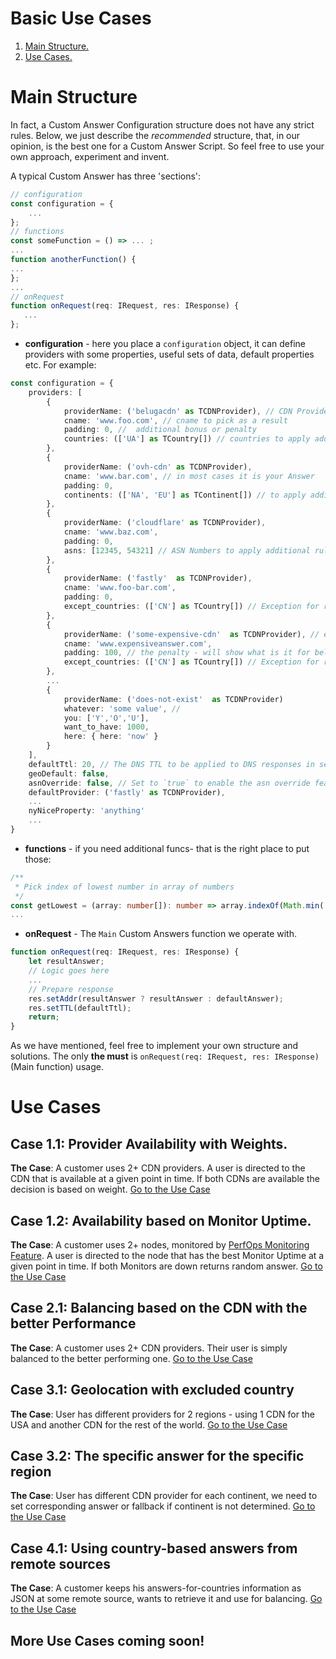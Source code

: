 # Basic Use Cases
1. [Main Structure.](#basic-structure)
2. [Use Cases.](#use-cases)

# Main Structure <a name="basic-structure"></a>
In fact, a Custom Answer Configuration structure does not have any strict rules. Below, we just describe the *recommended* structure, that, in our opinion, is the best one for a Custom Answer Script. So feel free to use your own approach, experiment and invent.

A typical Custom Answer has three 'sections':

```typescript
// configuration
const configuration = {
    ...
};
// functions
const someFunction = () => ... ;
...
function anotherFunction() {
...
};
...
// onRequest
function onRequest(req: IRequest, res: IResponse) {
   ...
};
```

* **configuration** - here you place a `configuration` object, it can define providers with some properties, useful sets of data, default properties etc. For example:
```typescript
const configuration = {
    providers: [
        {
            providerName: ('belugacdn' as TCDNProvider), // CDN Provider alias
            cname: 'www.foo.com', // cname to pick as a result
            padding: 0, //  additional bonus or penalty
            countries: (['UA'] as TCountry[]) // countries to apply additional rules
        },
        {
            providerName: ('ovh-cdn' as TCDNProvider),
            cname: 'www.bar.com', // in most cases it is your Answer
            padding: 0,
            continents: (['NA', 'EU'] as TContinent[]) // to apply additional rules
        },
        {
            providerName: ('cloudflare' as TCDNProvider),
            cname: 'www.baz.com',
            padding: 0,
            asns: [12345, 54321] // ASN Numbers to apply additional rules
        },
        {
            providerName: ('fastly'  as TCDNProvider),
            cname: 'www.foo-bar.com',
            padding: 0,
            except_countries: (['CN'] as TCountry[]) // Exception for rules
        },
        {
            providerName: ('some-expensive-cdn'  as TCDNProvider), // example!
            cname: 'www.expensiveanswer.com',
            padding: 100, // the penalty - will show what is it for below
            except_countries: (['CN'] as TCountry[]) // Exception for rules
        },
        ...
        {
            providerName: ('does-not-exist'  as TCDNProvider)
            whatever: 'some value', // 
            you: ['Y','O','U'],
            want_to_have: 1000,
            here: { here: 'now' }
        }
    ],
    defaultTtl: 20, // The DNS TTL to be applied to DNS responses in seconds.
    geoDefault: false,
    asnOverride: false, // Set to `true` to enable the asn override feature
    defaultProvider: ('fastly' as TCDNProvider),
    ...
    nyNiceProperty: 'anything'
    ...
}
``` 
* **functions** - if you need additional funcs- that is the right place to put those:
```typescript
/**
 * Pick index of lowest number in array of numbers
 */
const getLowest = (array: number[]): number => array.indexOf(Math.min(...array));
...
```
* **onRequest** - The `Main` Custom Answers function we operate with.
```typescript
function onRequest(req: IRequest, res: IResponse) {
    let resultAnswer;
    // Logic goes here
    ...
    // Prepare response
    res.setAddr(resultAnswer ? resultAnswer : defaultAnswer);
    res.setTTL(defaultTtl);
    return;
}
``` 
As we have mentioned, feel free to implement your own structure and solutions. The only **the must** is  `onRequest(req: IRequest, res: IResponse)` (Main function) usage.

# Use Cases <a name="use-cases"></a>
## Case 1.1: Provider Availability with Weights. <a name="case1.1"></a>
**The Case**: A customer uses 2+ CDN providers. A user is directed to the CDN that is available at a given point in time. If both CDNs are available the decision is based on weight. [Go to the Use Case](Case-1.1)
## Case 1.2: Availability based on Monitor Uptime. <a name="case1.2"></a>
**The Case**: A customer uses 2+ nodes, monitored by [PerfOps Monitoring Feature](https://panel.perfops.net/monitors). A user is directed to the node that has the best Monitor Uptime at a given point in time. If both Monitors are down returns random answer. [Go to the Use Case](Case-1.2)
## Case 2.1: Balancing based on the CDN with the better Performance <a name="case2.1"></a>
**The Case**: A customer uses 2+ CDN providers. Their user is simply balanced to the better performing one. [Go to the Use Case](Case-2.1)
## Case 3.1: Geolocation with excluded country <a name="case3.1"></a>
**The Case**: User has different providers for 2 regions - using 1 CDN for the USA and another CDN for the rest of the world. [Go to the Use Case](Case-3.1)
## Case 3.2: The specific answer for the specific region <a name="case3.2"></a>
**The Case**: User has different CDN provider for each continent, we need to set corresponding answer or fallback if continent is not determined. [Go to the Use Case](Case-3.2)
## Case 4.1: Using country-based answers from remote sources <a name="case4.1"></a>
**The Case**: A customer keeps his answers-for-countries information as JSON at some remote source, wants to retrieve it and use for balancing. [Go to the Use Case](Case-4.1)  
## More Use Cases coming soon!